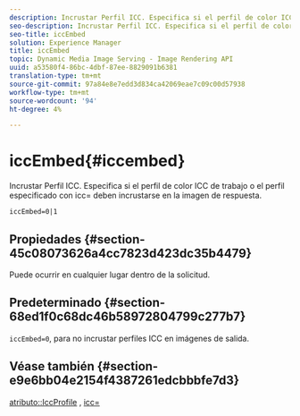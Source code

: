 ```yaml
---
description: Incrustar Perfil ICC. Especifica si el perfil de color ICC de trabajo o el perfil especificado con icc= deben incrustarse en la imagen de respuesta.
seo-description: Incrustar Perfil ICC. Especifica si el perfil de color ICC de trabajo o el perfil especificado con icc= deben incrustarse en la imagen de respuesta.
seo-title: iccEmbed
solution: Experience Manager
title: iccEmbed
topic: Dynamic Media Image Serving - Image Rendering API
uuid: a53580f4-86bc-4dbf-87ee-8829091b6381
translation-type: tm+mt
source-git-commit: 97a84e8e7edd3d834ca42069eae7c09c00d57938
workflow-type: tm+mt
source-wordcount: '94'
ht-degree: 4%

---
```



# iccEmbed{#iccembed}

Incrustar Perfil ICC. Especifica si el perfil de color ICC de trabajo o el perfil especificado con icc= deben incrustarse en la imagen de respuesta.

`iccEmbed=0|1`

## Propiedades {#section-45c08073626a4cc7823d423dc35b4479}

Puede ocurrir en cualquier lugar dentro de la solicitud.

## Predeterminado {#section-68ed1f0c68dc46b58972804799c277b7}

`iccEmbed=0`, para no incrustar perfiles ICC en imágenes de salida.

## Véase también {#section-e9e6bb04e2154f4387261edcbbbfe7d3}

[atributo::IccProfile](../../../../../ir-api/material-cat/image-rendering-api-ref/c-ir-material-catalog/c-ir-attributes-reference/r-ir-iccprofilegray.md#reference-712f1d0dcca748df9aaf495681bb39e6) ,  [icc=](../../../../../ir-api/http-protocol/image-rendering-api-ref/c-ir-http-protocol-ref/c-ir-http-protocol-command-reference/r-ir-icc.md#reference-86a2fff3cef24982ad2063d977a16e06)
